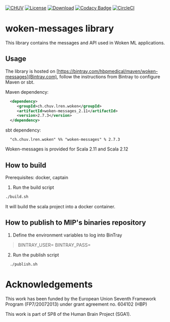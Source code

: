 [![CHUV](https://img.shields.io/badge/CHUV-LREN-AF4C64.svg)](https://www.unil.ch/lren/en/home.html) [![License](https://img.shields.io/badge/license-AGPL--3.0-blue.svg)](https://github.com/LREN-CHUV/woken-messages/blob/master/LICENSE) [![Download](https://api.bintray.com/packages/hbpmedical/maven/woken-messages/images/download.svg)](https://bintray.com/hbpmedical/maven/woken-messages/_latestVersion)
[![Codacy Badge](https://api.codacy.com/project/badge/Grade/50b557498f404feb86f4d118eb6e143f)](https://www.codacy.com/app/hbp-mip/woken-messages?utm_source=github.com&amp;utm_medium=referral&amp;utm_content=HBPMedical/woken-messages&amp;utm_campaign=Badge_Grade) [![CircleCI](https://circleci.com/gh/HBPMedical/woken-messages.svg?style=svg)](https://circleci.com/gh/HBPMedical/woken-messages)

# woken-messages library

This library contains the messages and API used in Woken ML applications.

## Usage

The library is hosted on [https://bintray.com/hbpmedical/maven/woken-messages](Bintray.com), follow the instructions from Bintray to configure Maven or sbt.

Maven dependency:

```xml
  <dependency>
     <groupId>ch.chuv.lren.woken</groupId>
     <artifactId>woken-messages_2.11</artifactId>
     <version>2.7.3</version>
  </dependency>
```
sbt dependency:

```
  "ch.chuv.lren.woken" %% "woken-messages" % 2.7.3
```

Woken-messages is provided for Scala 2.11 and Scala 2.12

## How to build

Prerequisites: docker, captain

1. Run the build script

```sh
./build.sh
```

It will build the scala project into a docker container.

## How to publish to MIP's binaries repository

1. Define the environment variables to log into BinTray

> BINTRAY_USER=<USER>
> BINTRAY_PASS=<PASSWORD>

2. Run the publish script
```
  ./publish.sh
```

# Acknowledgements

This work has been funded by the European Union Seventh Framework Program (FP7/2007­2013) under grant agreement no. 604102 (HBP)

This work is part of SP8 of the Human Brain Project (SGA1).

